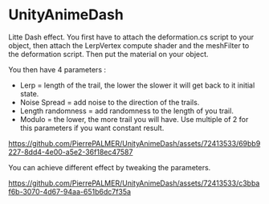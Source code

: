 # UnityAnimeDash

Litte Dash effect.
You first have to attach the deformation.cs script to your object, then attach the LerpVertex compute shader and the meshFilter to the deformation script.
Then put the material on your object.

You then have 4 parameters : 
  - Lerp = length of the trail, the lower the slower it will get back to it initial state.
  - Noise Spread = add noise to the direction of the trails.
  - Length randomness = add randomness to the length of you trail.
  - Modulo = the lower, the more trail you will have. Use multiple of 2 for this parameters if you want constant result.
  

https://github.com/PierrePALMER/UnityAnimeDash/assets/72413533/69bb9227-8dd4-4e00-a5e2-36f18ec47587

You can achieve different effect by tweaking the parameters.

https://github.com/PierrePALMER/UnityAnimeDash/assets/72413533/c3bbaf6b-3070-4d67-94aa-651b6dc7f35a

